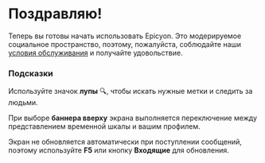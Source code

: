 # Поздравляю!
Теперь вы готовы начать использовать Epicyon. Это модерируемое социальное пространство, поэтому, пожалуйста, соблюдайте наши [условия обслуживания](/terms) и получайте удовольствие.

### Подсказки
Используйте значок **лупы** 🔍, чтобы искать нужные метки и следить за людьми.

При выборе **баннера вверху** экрана выполняется переключение между представлением временной шкалы и вашим профилем.

Экран не обновляется автоматически при поступлении сообщений, поэтому используйте **F5** или кнопку **Входящие** для обновления.
